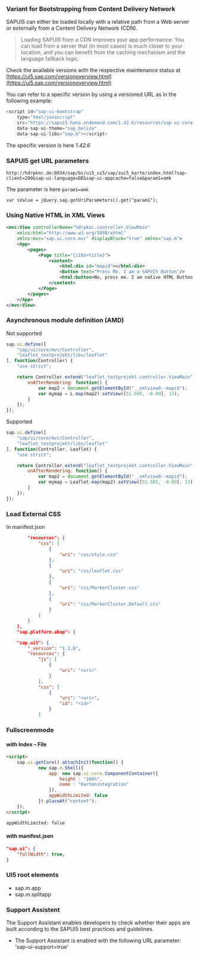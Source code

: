 ### Variant for Bootstrapping from Content Delivery Network
SAPUI5 can either be loaded locally with a relative path from a Web server  
or externally from a Content Delivery Network (CDN).
> Loading SAPUI5 from a CDN improves your app performance: You can load from a server that (in most cases) is much closer to your location, and you can benefit from the caching mechanism and the language fallback logic.  

Check the available versions with the respective maintenance status at [https://ui5.sap.com/versionoverview.html](https://ui5.sap.com/versionoverview.html)  

You can refer to a specific version by using a versioned URL as in the following example:  
```javascript
<script id="sap-ui-bootstrap"
    type="text/javascript"
    src="https://sapui5.hana.ondemand.com/1.42.6/resources/sap-ui-core.js"
    data-sap-ui-theme="sap_belize"
    data-sap-ui-libs="sap.m"></script>
```
The specific version is here *1.42.6*

### SAPUI5 get URL parameters  
`http://hdrpknc.de:8034/sap/bc/ui5_ui5/sap/zui5_karte/index.html?sap-client=200&sap-ui-language=DE&sap-ui-appcache=false&param1=amk`

The parameter is here `param1=amk`

`var sValue = jQuery.sap.getUriParameters().get("param1");`
### Using Native HTML in XML Views
```xml
<mvc:View controllerName="hdrpknc.controller.ViewMain" 
	xmlns:html="http://www.w3.org/1999/xhtml"
	xmlns:mvc="sap.ui.core.mvc" displayBlock="true" xmlns="sap.m">
	<App>
	 	<pages>
	 		<Page title="{i18n>title}">
				<content>
					<html:div id="mapid"></html:div>
					<Button text="Press Me. I am a SAPUI5 Button"/>
					<html:button>No, press me. I am native HTML Button.</html:button>
				</content>
			</Page>
		</pages>
	</App>
</mvc:View>
```

### Asynchronous module definition (AMD)

Not supported

```javascript
sap.ui.define([
	"sap/ui/core/mvc/Controller",
	"leaflet_testprojekt/libs/leaflet"
], function(Controller) {
	"use strict";

	return Controller.extend("leaflet_testprojekt.controller.ViewMain", {
		onAfterRendering: function() {
			var map2 = document.getElementById("__xmlview0--mapid");
			var mymap = L.map(map2).setView([51.505, -0.09], 13);
		}
	});
});

```
Supported

```javascript
sap.ui.define([
	"sap/ui/core/mvc/Controller",
	"leaflet_testprojekt/libs/leaflet"
], function(Controller, Leaflet) {
	"use strict";

	return Controller.extend("leaflet_testprojekt.controller.ViewMain", {
		onAfterRendering: function() {
			var map2 = document.getElementById("__xmlview0--mapid");
			var mymap = Leaflet.map(map2).setView([51.505, -0.09], 13);
		}
	});
});

```
### Load External CSS

In manifest.json 

```JSON
		"resources": {
			"css": [
				{
					"uri": "css/style.css"
				},
				{
					"uri": "css/leaflet.css"
				},
				{
					"uri": "css/MarkerCluster.css"
				},
				{
					"uri": "css/MarkerCluster.Default.css"
				}
			]
		}
	},
	"sap.platform.abap": {
```

```JSON
    "sap.ui5": {
        "_version": "1.1.0",
        "resources": {
            "js": [
                {
                    "uri": "<uri>"
                }
            ],
            "css": [
                {
                    "uri": "<uri>",
                    "id": "<id>"
                }
            ]
```

### Fullscreenmode 
#### with Index – File

```html
<script>
	sap.ui.getCore().attachInit(function() {
			new sap.m.Shell({
				app: new sap.ui.core.ComponentContainer({
					height : "100%",
					name : "Kartenintegration"
				}),
				appWidthLimited: false
			}).placeAt("content");
	});
</script>
```
```appWidthLimited: false```
#### with manifest.json
```json
"sap.ui": {
    "fullWidth": true,
}
```
### UI5 root elements
* sap.m.app
* sap.m.splitapp

### Support Assistent
The Support Assistant enables developers to check whether their apps are built according to the SAPUI5 best practices and guidelines.

* The Support Assistant is enabled with the following URL parameter: 'sap-ui-support=true'
